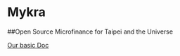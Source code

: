 # Mykra
##Open Source Microfinance for Taipei and the Universe

[Our basic Doc](https://docs.google.com/document/d/11MGNHL9yPNA6Pr_UQjXdwozWxWboLVg4D5R-nQznQkU/edit)
